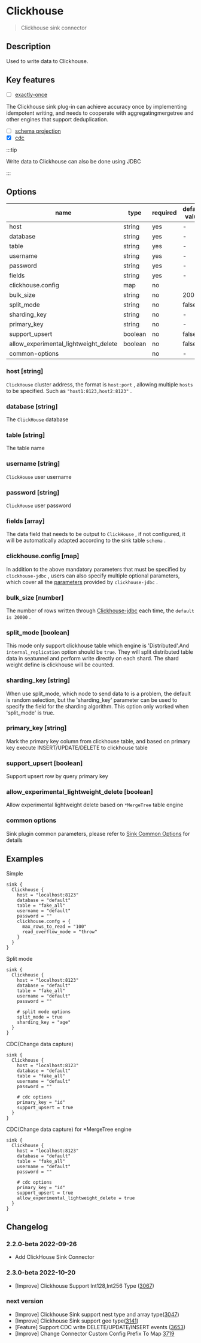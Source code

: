 # Clickhouse

> Clickhouse sink connector

## Description

Used to write data to Clickhouse.

## Key features

- [ ] [exactly-once](../../concept/connector-v2-features.md)

The Clickhouse sink plug-in can achieve accuracy once by implementing idempotent writing, and needs to cooperate with aggregatingmergetree and other engines that support deduplication.

- [ ] [schema projection](../../concept/connector-v2-features.md)
- [x] [cdc](../../concept/connector-v2-features.md)

:::tip

Write data to Clickhouse can also be done using JDBC

:::

## Options

| name                                  | type    | required | default value |
|---------------------------------------|---------|----------|---------------|
| host                                  | string  | yes      | -             |
| database                              | string  | yes      | -             |
| table                                 | string  | yes      | -             |
| username                              | string  | yes      | -             |
| password                              | string  | yes      | -             |
| fields                                | string  | yes      | -             |
| clickhouse.config                     | map     | no       |               |
| bulk_size                             | string  | no       | 20000         |
| split_mode                            | string  | no       | false         |
| sharding_key                          | string  | no       | -             |
| primary_key                           | string  | no       | -             |
| support_upsert                        | boolean | no       | false         |
| allow_experimental_lightweight_delete | boolean | no       | false         |
| common-options                        |         | no       | -             |

### host [string]

`ClickHouse` cluster address, the format is `host:port` , allowing multiple `hosts` to be specified. Such as `"host1:8123,host2:8123"` .

### database [string]

The `ClickHouse` database

### table [string]

The table name

### username [string]

`ClickHouse` user username

### password [string]

`ClickHouse` user password

### fields [array]

The data field that needs to be output to `ClickHouse` , if not configured, it will be automatically adapted according to the sink table `schema` .

### clickhouse.config [map]

In addition to the above mandatory parameters that must be specified by `clickhouse-jdbc` , users can also specify multiple optional parameters, which cover all the [parameters](https://github.com/ClickHouse/clickhouse-jdbc/tree/master/clickhouse-client#configuration) provided by `clickhouse-jdbc` .

### bulk_size [number]

The number of rows written through [Clickhouse-jdbc](https://github.com/ClickHouse/clickhouse-jdbc) each time, the `default is 20000` .

### split_mode [boolean]

This mode only support clickhouse table which engine is 'Distributed'.And `internal_replication` option
should be `true`. They will split distributed table data in seatunnel and perform write directly on each shard. The shard weight define is clickhouse will be
counted.

### sharding_key [string]

When use split_mode, which node to send data to is a problem, the default is random selection, but the
'sharding_key' parameter can be used to specify the field for the sharding algorithm. This option only
worked when 'split_mode' is true.

### primary_key [string]

Mark the primary key column from clickhouse table, and based on primary key execute INSERT/UPDATE/DELETE to clickhouse table

### support_upsert [boolean]

Support upsert row by query primary key

### allow_experimental_lightweight_delete [boolean]

Allow experimental lightweight delete based on `*MergeTree` table engine

### common options

Sink plugin common parameters, please refer to [Sink Common Options](common-options.md) for details

## Examples

Simple

```hocon
sink {
  Clickhouse {
    host = "localhost:8123"
    database = "default"
    table = "fake_all"
    username = "default"
    password = ""
    clickhouse.confg = {
      max_rows_to_read = "100"
      read_overflow_mode = "throw"
    }
  }
}
```

Split mode

```hocon
sink {
  Clickhouse {
    host = "localhost:8123"
    database = "default"
    table = "fake_all"
    username = "default"
    password = ""
    
    # split mode options
    split_mode = true
    sharding_key = "age"
  }
}
```

CDC(Change data capture)

```hocon
sink {
  Clickhouse {
    host = "localhost:8123"
    database = "default"
    table = "fake_all"
    username = "default"
    password = ""
    
    # cdc options
    primary_key = "id"
    support_upsert = true
  }
}
```

CDC(Change data capture) for *MergeTree engine

```hocon
sink {
  Clickhouse {
    host = "localhost:8123"
    database = "default"
    table = "fake_all"
    username = "default"
    password = ""
    
    # cdc options
    primary_key = "id"
    support_upsert = true
    allow_experimental_lightweight_delete = true
  }
}
```

## Changelog

### 2.2.0-beta 2022-09-26

- Add ClickHouse Sink Connector

### 2.3.0-beta 2022-10-20
- [Improve] Clickhouse Support Int128,Int256 Type ([3067](https://github.com/apache/incubator-seatunnel/pull/3067))

### next version

- [Improve] Clickhouse Sink support nest type and array type([3047](https://github.com/apache/incubator-seatunnel/pull/3047))
- [Improve] Clickhouse Sink support geo type([3141](https://github.com/apache/incubator-seatunnel/pull/3141))
- [Feature] Support CDC write DELETE/UPDATE/INSERT events ([3653](https://github.com/apache/incubator-seatunnel/pull/3653))
- [Improve] Change Connector Custom Config Prefix To Map [3719](https://github.com/apache/incubator-seatunnel/pull/3719)